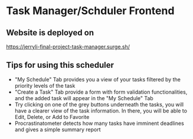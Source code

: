 # Task Manager/Schduler Frontend

## Website is deployed on
https://jerryli-final-project-task-manager.surge.sh/

## Tips for using this scheduler

- "My Schedule" Tab provides you a view of your tasks filtered by the priority levels of the task
- "Create a Task" Tab provide a form with form validation functionalities, and the added task will appear in the "My Schedule" Tab
- Try clicking on one of the grey buttons underneath the tasks, you will have a clearer view of the task information. In there, you will be able to Edit, Delete, or Add to Favorite
- Procrastinatometer detects how many tasks have imminent deadlines and gives a simple summary report

